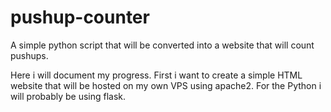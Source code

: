# pushup-counter
A simple python script that will be converted into a website that will count pushups.

Here i will document my progress.
First i want to create a simple HTML website that will be hosted on my own VPS using apache2. For the Python i will probably be using flask.
